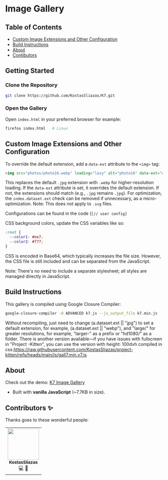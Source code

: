 # Image Gallery

## Table of Contents
- [Custom Image Extensions and Other Configuration](#custom-image-extensions-and-other-configuration)
- [Build Instructions](#build-instructions)
- [About](#about)
- [Contibutors](#Contibutors)

## Getting Started

### Clone the Repository

```bash
git clone https://github.com/KostasSliazas/K7.git
```

### Open the Gallery

Open `index.html` in your preferred browser for example:

```bash
firefox index.html   # Linux
```
## Custom Image Extensions and Other Configuration

To override the default extension, add a `data-ext` attribute to the `<img>` tag:
```html
<img src="photos/photo16.webp" loading="lazy" alt="photo16" data-ext="webp">
```
This replaces the default `.jpg` extension with `.webp` for higher-resolution loading. If the `data-ext` attribute is set, it overrides the default extension. If not, the extensions should match (e.g., `.jpg` remains `.jpg`). For optimization, the `index.dataset.ext` check can be removed if unnecessary, as a micro-optimization. Note: This does not apply to `.svg` files.

Configurations can be found in the code (`[// user config]`

CSS background colors, update the CSS variables like so:
```css
:root {
  --color1: #ee7;
  --color2: #777;
}
```
CSS is encoded in Base64, which typically increases the file size. However, the CSS file is still included and can be separated from the JavaScript.

Note: There's no need to include a separate stylesheet; all styles are managed directly in JavaScript.

## Build Instructions

This gallery is compiled using Google Closure Compiler:
```bash
google-closure-compiler -O ADVANCED k7.js --js_output_file k7.min.js
```
Without recompiling, just need to change (a.dataset.ext || "jpg") to set a default extension, for example, (a.dataset.ext || "webp"), and "large/" for greater resolutions, for example, "larger-" as a prefix or "hd1080/" as a folder.
There is another version available—if you have issues with fullscreen in "Project -Kitten", you can use the version with height: 100dvh compiled in css.https://raw.githubusercontent.com/KostasSliazas/project-kitten/refs/heads/main/js/gall7.min.v7.js

## About
Check out the demo: [K7 Image Gallery](https://kostassliazas.github.io/K7/)

- Built with **vanilla JavaScript** (~7.7KB in size).

## Contributors ✨

Thanks goes to these wonderful people:

<table>
  <tr>
    <td align="center"><a href="https://github.com/KostasSliazas"><img src="https://avatars.githubusercontent.com/KostasSliazas?v=4" width="100px;" alt=""/><br /><sub><b>KostasSliazas</b></sub></a><br />💻 📖</td>
  </tr>
</table>
